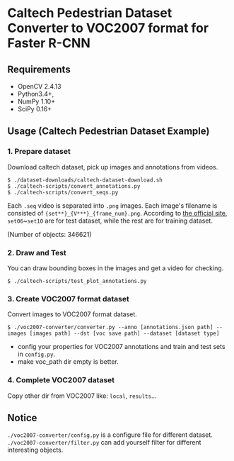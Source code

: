 # Caltech Pedestrian Dataset Converter to VOC2007 format for Faster R-CNN

## Requirements

- OpenCV 2.4.13
- Python3.4+,
- NumPy 1.10+
- SciPy 0.16+

## Usage (Caltech Pedestrian Dataset Example)

### 1. Prepare dataset

Download caltech dataset, pick up images and annotations from videos.

```
$ ./dataset-downloads/caltech-dataset-download.sh
$ ./caltech-scripts/convert_annotations.py
$ ./caltech-scripts/convert_seqs.py
```

Each `.seq` video is separated into `.png` images. Each image's filename is consisted of `{set**}_{V***}_{frame_num}.png`. According to [the official site](http://www.vision.caltech.edu/Image_Datasets/CaltechPedestrians/), `set06`~`set10` are for test dataset, while the rest are for training dataset.

(Number of objects: 346621)

### 2. Draw and Test

You can draw bounding boxes in the images and get a video for checking.

```
$ ./caltech-scripts/test_plot_annotations.py
```

### 3. Create VOC2007 format dataset

Convert images to VOC2007 format dataset.

```
$ ./voc2007-converter/converter.py --anno [annotations.json path] --images [images path] --dst [voc save path] --dataset [dataset type]
```

* config your properties for VOC2007 annotations and train and test sets in `config.py`.
* make voc_path dir empty is better.

### 4. Complete VOC2007 dataset

Copy other dir from VOC2007 like: `local`, `results`...

## Notice

`./voc2007-converter/config.py` is a configure file for different dataset.
`./voc2007-converter/filter.py` can add yourself filter for different interesting objects.
